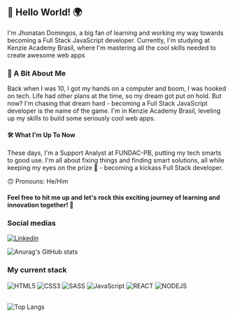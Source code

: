 ## 👋 Hello World! 🌍  
I'm Jhonatan Domingos, a big fan of learning and working my way towards becoming a Full Stack JavaScript developer. Currently, I'm studying at Kenzie Academy Brasil, where I'm mastering all the cool skills needed to create awesome web apps

### 🧐 A Bit About Me 
 
Back when I was 10, I got my hands on a computer and boom, I was hooked on tech. Life had other plans at the time, so my dream got put on hold. But now? I'm chasing that dream hard - becoming a Full Stack JavaScript developer is the name of the game. I'm in Kenzie Academy Brasil, leveling up my skills to build some seriously cool web apps. 

#### 🛠️ What I'm Up To Now
These days, I'm a Support Analyst at FUNDAC-PB, putting my tech smarts to good use. I'm all about fixing things and finding smart solutions, all while keeping my eyes on the prize 🎯 - becoming a kickass Full Stack developer.


🙃 Pronouns: He/Him

#### Feel free to hit me up and let's rock this exciting journey of learning and innovation together! 🚀
 
### Social medias 
[![Linkedin](https://img.shields.io/badge/LinkedIn-0077B5?style=for-the-badge&logo=linkedin&logoColor=white)](https://www.linkedin.com/in/jhonatan-domingos-da-silva/)

![Anurag's GitHub stats](https://github-readme-stats.vercel.app/api?username=JhonyDomingos&show_icons=true&theme=aura_dark)

### My current stack
<div style="display:inline-block" >
<img align="center"  alt="HTML5" src="https://img.shields.io/badge/HTML5-E34F26?style=for-the-badge&logo=html5&logoColor=white">
<img align="center"  alt="CSS3" src="https://img.shields.io/badge/CSS3-1572B6?style=for-the-badge&logo=css3&logoColor=white">
<img align="center"  alt="SASS" src="https://img.shields.io/badge/Sass-CC6699?style=for-the-badge&logo=sass&logoColor=white">
<img align="center"  alt="JavaScript" src="https://img.shields.io/badge/JavaScript-F7DF1E?style=for-the-badge&logo=javascript&logoColor=black">
<img align="center"  alt="REACT" src="https://img.shields.io/badge/React-20232A?style=for-the-badge&logo=react&logoColor=61DAFB">
<img align="center"  alt="NODEJS" src="https://img.shields.io/badge/Node.js-43853D?style=for-the-badge&logo=node.js&logoColor=white">
</div><br><br>

![Top Langs](https://github-readme-stats.vercel.app/api/top-langs/?username=JhonyDomingos&layout=compact)
